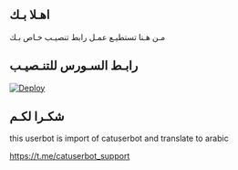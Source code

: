 ## اهـلا بـك
مـن هـنا تستطيـع عمـل رابط تنصيـب خـاص بـك

## رابـط السـورس للتنـصيـب

[![Deploy](https://www.herokucdn.com/deploy/button.svg)](https://heroku.com/deploy?template=https://github.com/JHryajq/jmthon)

## شكـرا لكـم 


this userbot is import of catuserbot and translate to arabic

https://t.me/catuserbot_support
